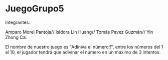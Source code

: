# JuegoGrupo5

Integrantes:

Amparo Morel Pantoja//
Isidora Lin Huang//
Tomás Pavez Guzmán//
Yin Zhong Cai

El nombre de nuestro juego es "Adiniva el número!!", entre los números del 1 al 10,
el jugador tendrá que adivinar el número en un máximo de 3 intentos. 

